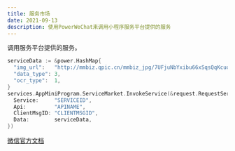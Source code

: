 ```yaml
---
title: 服务市场
date: 2021-09-13
description: 使用PowerWeChat来调用小程序服务平台提供的服务
---
```


调用服务平台提供的服务。

```go
serviceData := &power.HashMap{
  "img_url":   "http://mmbiz.qpic.cn/mmbiz_jpg/7UFjuNbYxibu66xSqsQqKcuoGBZM77HIyibdiczeWibdMeA2XMt5oibWVQMgDibriazJSOibLqZxcO6DVVcZMxDKgeAtbQ/0",
  "data_type": 3,
  "ocr_type":  1,
}
services.AppMiniProgram.ServiceMarket.InvokeService(&request.RequestServiceMarket{
  Service:     "SERVICEID",
  Api:         "APINAME",
  ClientMsgID: "CLIENTMSGID",
  Data:        serviceData,
})
```

[微信官方文档](https://developers.weixin.qq.com/miniprogram/dev/api-backend/open-api/service-market/serviceMarket.invokeService.html)
